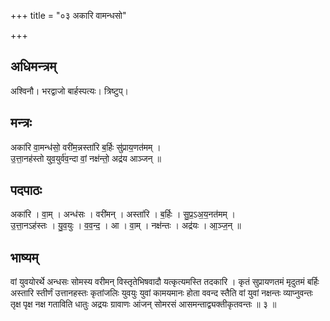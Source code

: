 +++
title = "०३ अकारि वामन्धसो"

+++
## अधिमन्त्रम्
अश्विनौ। भरद्वाजो बार्हस्पत्यः। त्रिष्टुप्।

## मन्त्रः
अका॑रि वा॒मन्ध॑सो॒ वरी॑म॒न्नस्ता॑रि ब॒र्हिः सु॑प्राय॒णत॑मम् ।  
उ॒त्ता॒नह॑स्तो युव॒युर्व॑व॒न्दा वां॒ नक्ष॑न्तो॒ अद्र॑य आञ्जन् ॥

## पदपाठः
अका॑रि । वा॒म् । अन्ध॑सः । वरी॑मन् । अस्ता॑रि । ब॒र्हिः । सु॒प्र॒ऽअ॒य॒नत॑मम् ।  
उ॒त्ता॒नऽह॑स्तः । यु॒व॒युः । व॒व॒न्द॒ । आ । वा॒म् । नक्ष॑न्तः । अद्र॑यः । आ॒ञ्ज॒न् ॥

## भाष्यम्
वां युवयोरर्थे अन्धसः सोमस्य वरीमन् विस्तृतेभिषवादौ यत्कृत्यमस्ति तदकारि । कृतं सुप्रायणतमं मृदुतमं बर्हिः अस्तारि स्तीर्णं उत्तानहस्तः कृतांजलिः युवयुः युवां कामयमानः होता ववन्द स्तैति वां युवां नक्षन्तः व्याप्नुवन्तः तृक्ष पृक्ष नक्ष गताविति धातुः अद्रयः ग्रावाणः आंजन् सोमरसं आसमन्ताद्व्यक्तीकृतवन्तः ॥ ३ ॥